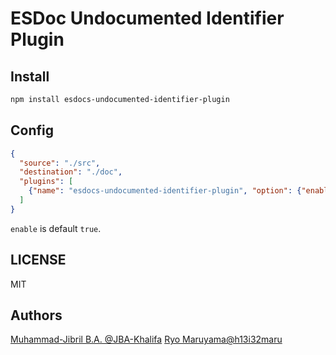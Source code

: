 # ESDoc Undocumented Identifier Plugin
## Install
```bash
npm install esdocs-undocumented-identifier-plugin
```

## Config
```json
{
  "source": "./src",
  "destination": "./doc",
  "plugins": [
    {"name": "esdocs-undocumented-identifier-plugin", "option": {"enable": true}}
  ]
}
```

`enable` is default `true`.

## LICENSE
MIT

## Authors
[Muhammad-Jibril B.A. @JBA-Khalifa](https://github.com/JBA-Khalifa)
[Ryo Maruyama@h13i32maru](https://github.com/h13i32maru)
